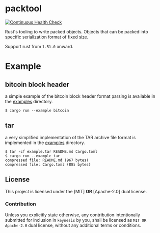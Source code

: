 # packtool

[![Continuous Health Check](https://github.com/primetype/packtool/actions/workflows/ci_check.yml/badge.svg?branch=master)](https://github.com/primetype/packtool/actions/workflows/ci_check.yml)

Rust's tooling to write packed objects. Objects that can be packed
into specific serialization format of fixed size.

Support rust from `1.51.0` onward.

# Example

## bitcoin block header

a simple example of the bitcoin block header format parsing is available in
the [examples](examples) directory.

```
$ cargo run --example bitcoin
```

## tar

a very simplified implementation of the TAR archive file format is implemented in
the [examples](examples) directory.

```
$ tar -cf example.tar README.md Cargo.toml
$ cargo run --example tar
compressed file: README.md (967 bytes)
compressed file: Cargo.toml (885 bytes)
```

## License

This project is licensed under the [MIT] **OR** [Apache-2.0] dual license.

### Contribution

Unless you explicitly state otherwise, any contribution intentionally submitted
for inclusion in `keynesis` by you, shall be licensed as `MIT OR Apache-2.0` dual
license, without any additional terms or conditions.